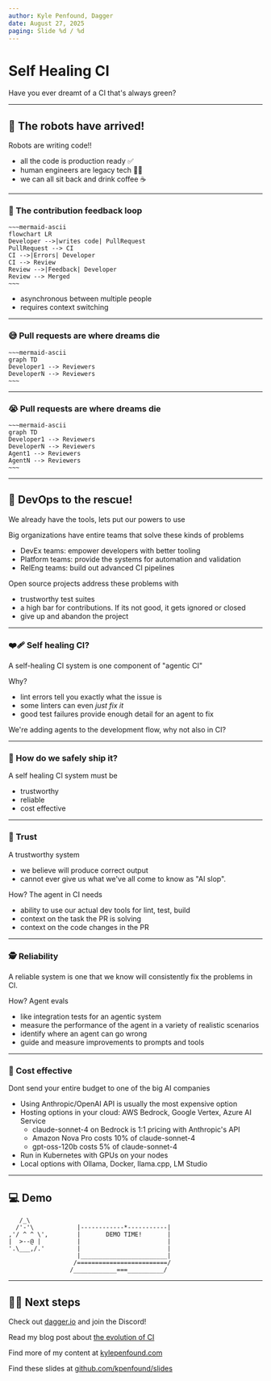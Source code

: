 ```yaml
---
author: Kyle Penfound, Dagger
date: August 27, 2025
paging: Slide %d / %d
---
```


# Self Healing CI

Have you ever dreamt of a CI that's always green?

---

## 🤖 The robots have arrived!

Robots are writing code!!

- all the code is production ready      ✅
- human engineers are legacy tech       🧑‍💻
- we can all sit back and drink coffee  ☕

---

### 🔄 The contribution feedback loop

```
~~~mermaid-ascii
flowchart LR
Developer -->|writes code| PullRequest
PullRequest --> CI
CI -->|Errors| Developer
CI --> Review
Review -->|Feedback| Developer
Review --> Merged
~~~
```

- asynchronous between multiple people
- requires context switching

---

### 😅 Pull requests are where dreams die

```
~~~mermaid-ascii
graph TD
Developer1 --> Reviewers
DeveloperN --> Reviewers
~~~
```

---

### 😭 Pull requests are where dreams die

```
~~~mermaid-ascii
graph TD
Developer1 --> Reviewers
DeveloperN --> Reviewers
Agent1 --> Reviewers
AgentN --> Reviewers
~~~
```

---

## 👷 DevOps to the rescue!

We already have the tools, lets put our powers to use

Big organizations have entire teams that solve these kinds of problems
- DevEx teams: empower developers with better tooling
- Platform teams: provide the systems for automation and validation
- RelEng teams: build out advanced CI pipelines

Open source projects address these problems with
- trustworthy test suites
- a high bar for contributions. If its not good, it gets ignored or closed
- give up and abandon the project

---

### ❤️‍🩹 Self healing CI?

A self-healing CI system is one component of "agentic CI"

Why?
- lint errors tell you exactly what the issue is
- some linters can even _just fix it_
- good test failures provide enough detail for an agent to fix

We're adding agents to the development flow, why not also in CI?

---

### 🚧 How do we safely ship it?

A self healing CI system must be
- trustworthy
- reliable
- cost effective

---

### 🤨 Trust

A trustworthy system
- we believe will produce correct output
- cannot ever give us what we've all come to know as "AI slop".

How? The agent in CI needs
- ability to use our actual dev tools for lint, test, build
- context on the task the PR is solving
- context on the code changes in the PR

---

### 🕵️ Reliability

A reliable system is one that we know will consistently fix the problems in CI.

How? Agent evals
- like integration tests for an agentic system
- measure the performance of the agent in a variety of realistic scenarios
- identify where an agent can go wrong
- guide and measure improvements to prompts and tools

---

### 💸 Cost effective

Dont send your entire budget to one of the big AI companies

- Using Anthropic/OpenAI API is usually the most expensive option
- Hosting options in your cloud: AWS Bedrock, Google Vertex, Azure AI Service
  - claude-sonnet-4 on Bedrock is 1:1 pricing with Anthropic's API
  - Amazon Nova Pro costs 10% of claude-sonnet-4
  - gpt-oss-120b costs 5% of claude-sonnet-4
- Run in Kubernetes with GPUs on your nodes
- Local options with Ollama, Docker, llama.cpp, LM Studio

---

## 💻 Demo

       /_\
      /'-'\            |------------*-----------|
    ,'/ ^ ^ \',        |       DEMO TIME!       |
    |  >--@ |          |                        |
    '.\___,/.'         |                        |
                       |________________________|
                      /=========================/
                     /____________===__________/

---

## 🧑‍🎓 Next steps

Check out [dagger.io](https://dagger.io) and join the Discord!

Read my blog post about [the evolution of CI](https://dagger.io/blog/evolution-of-ci)

Find more of my content at [kylepenfound.com](https://kylepenfound.com)

Find these slides at [github.com/kpenfound/slides](https://github.com/kpenfound/slides)
